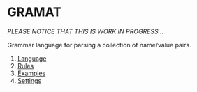 # GRAMAT

*PLEASE NOTICE THAT THIS IS WORK IN PROGRESS...*

Grammar language for parsing a collection of name/value pairs.

1. [Language](LANGUAGE.md)
2. [Rules](RULES.md)
3. [Examples](EXAMPLES.md)
4. [Settings](SETTINGS.md)

